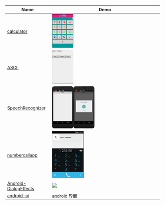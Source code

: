 Name  | Demo
---  | ---
[calculator](https://github.com/yungming/android-calculator.git) |  <img src="/img/calculator.JPG" width="20%">
[ASCII](https://github.com/yungming/android-ASCII.git)| <img src="/img/ASCII.JPG" width="20%">
[SpeechRecognizer](https://github.com/yungming/android-Recognizer.git)| <img src="/img/Recognizer1.png" width="20%"><img src="/img/Recognizer2.png" width="20%">
[numbercallapp](https://github.com/yungming/android-numbercallapp.git)| <img src="/img/numbercallapp.gif" width="30%">
[Android-DialogEffects](https://github.com/yungming/Android-DialogEffects.git)| <img src="/img/DialogEffects.gif" width="30%">
[android-ui](https://github.com/yungming/awesome-android-ui.git)| android 界面
